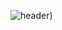 ![header](https://capsule-render.vercel.app/api?type=waving&color=auto&height=300&section=header&text=Hi%20there👋&fontSize=120&textBg=true))
